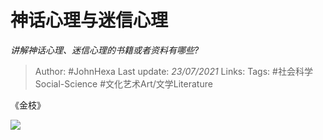 # 神话心理与迷信心理
*讲解神话心理、迷信心理的书籍或者资料有哪些?*

> Author: #JohnHexa
Last update: *23/07/2021* 
Links:
Tags: #社会科学Social-Science #文化艺术Art/文学Literature 


 
《金枝》

![](https://pic2.zhimg.com/50/v2-5e85717332414e414ec9e2b9b14a7f83_hd.jpg?source=1940ef5c)

